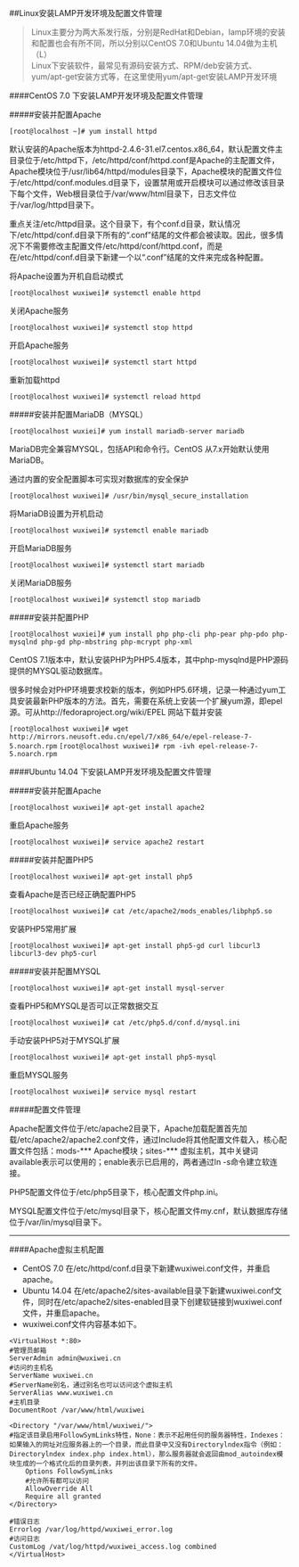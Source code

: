 ##Linux安装LAMP开发环境及配置文件管理
>Linux主要分为两大系发行版，分别是RedHat和Debian，lamp环境的安装和配置也会有所不同，所以分别以CentOS 7.0和Ubuntu 14.04做为主机（L）  
>Linux下安装软件，最常见有源码安装方式、RPM/deb安装方式、yum/apt-get安装方式等，在这里使用yum/apt-get安装LAMP开发环境

####CentOS 7.0 下安装LAMP开发环境及配置文件管理

#####安装并配置Apache

`[root@localhost ~]# yum install httpd`

默认安装的Apache版本为httpd-2.4.6-31.el7.centos.x86_64，默认配置文件主目录位于/etc/httpd下，/etc/httpd/conf/httpd.conf是Apache的主配置文件，Apache模块位于/usr/lib64/httpd/modules目录下，Apache模块的配置文件位于/etc/httpd/conf.modules.d目录下，设置禁用或开启模块可以通过修改该目录下每个文件，Web根目录位于/var/www/html目录下，日志文件位于/var/log/httpd目录下。

重点关注/etc/httpd目录。这个目录下，有个conf.d目录，默认情况下/etc/httpd/conf.d目录下所有的“.conf”结尾的文件都会被读取。因此，很多情况下不需要修改主配置文件/etc/httpd/conf/httpd.conf，而是在/etc/httpd/conf.d目录下新建一个以“.conf”结尾的文件来完成各种配置。

将Apache设置为开机自启动模式

`[root@localhost wuxiwei]# systemctl enable httpd`

关闭Apache服务

`[root@localhost wuxiwei]# systemctl stop httpd`

开启Apache服务

`[root@localhost wuxiwei]# systemctl start httpd` 

重新加载httpd

`[root@localhost wuxiwei]# systemctl reload httpd`

#####安装并配置MariaDB（MYSQL）

`[root@localhost wuxiei]# yum install mariadb-server mariadb`

MariaDB完全兼容MYSQL，包括API和命令行。CentOS 从7.x开始默认使用MariaDB。

通过内置的安全配置脚本可实现对数据库的安全保护

`[root@localhost wuxiwei]# /usr/bin/mysql_secure_installation`

将MariaDB设置为开机启动

`[root@localhost wuxiwei]# systemctl enable mariadb`

开启MariaDB服务

`[root@localhost wuxiwei]# systemctl start mariadb`

关闭MariaDB服务

`[root@localhost wuxiwei]# systemctl stop mariadb`

#####安装并配置PHP

`[root@localhost wuxiei]# yum install php php-cli php-pear php-pdo php-mysqlnd php-gd php-mbstring php-mcrypt php-xml`

CentOS 7.1版本中，默认安装PHP为PHP5.4版本，其中php-mysqlnd是PHP源码提供的MYSQL驱动数据库。

很多时候会对PHP环境要求校新的版本，例如PHP5.6环境，记录一种通过yum工具安装最新PHP版本的方法。首先，需要在系统上安装一个扩展yum源，即epel源。可从http://fedoraproject.org/wiki/EPEL 网站下载并安装

`[root@localhost wuxiwei]# wget http://mirrors.neusoft.edu.cn/epel/7/x86_64/e/epel-release-7-5.noarch.rpm`
`[root@localhost wuxiwei]# rpm -ivh epel-release-7-5.noarch.rpm`

####Ubuntu 14.04 下安装LAMP开发环境及配置文件管理

#####安装并配置Apache

`[root@localhost wuxiwei]# apt-get install apache2`

重启Apache服务

`[root@localhost wuxiwei]# service apache2 restart`

#####安装并配置PHP5

`[root@localhost wuxiwei]# apt-get install php5`

查看Apache是否已经正确配置PHP5

`[root@localhost wuxiwei]# cat /etc/apache2/mods_enables/libphp5.so`

安装PHP5常用扩展

`[root@localhost wuxiwei]# apt-get install php5-gd curl libcurl3 libcurl3-dev php5-curl`

#####安装并配置MYSQL

`[root@localhost wuxiwei]# apt-get install mysql-server`

查看PHP5和MYSQL是否可以正常数据交互

`[root@localhost wuxiwei]# cat /etc/php5.d/conf.d/mysql.ini`

手动安装PHP5对于MYSQL扩展

`[root@localhost wuxiwei]# apt-get install php5-mysql`

重启MYSQL服务

`[root@localhost wuxiwei]# service mysql restart`

#####配置文件管理

Apache配置文件位于/etc/apache2目录下，Apache加载配置首先加载/etc/apache2/apache2.conf文件，通过Include将其他配置文件载入，核心配置文件包括：mods-*** Apache模块；sites-*** 虚拟主机，其中关键词available表示可以使用的；enable表示已启用的，两者通过ln -s命令建立软连接。

PHP5配置文件位于/etc/php5目录下，核心配置文件php.ini。

MYSQL配置文件位于/etc/mysql目录下，核心配置文件my.cnf，默认数据库存储位于/var/lin/mysql目录下。

***

####Apache虚拟主机配置
* CentOS 7.0 在/etc/httpd/conf.d目录下新建wuxiwei.conf文件，并重启apache。
* Ubuntu 14.04 在/etc/apache2/sites-available目录下新建wuxiwei.conf文件，同时在/etc/apache2/sites-enabled目录下创建软链接到wuxiwei.conf文件，并重启apache。
* wuxiwei.conf文件内容基本如下。
```
<VirtualHost *:80>
#管理员邮箱
ServerAdmin admin@wuxiwei.cn
#访问的主机名
ServerName wuxiwei.cn
#ServerName别名，通过别名也可以访问这个虚拟主机
ServerAlias www.wuxiwei.cn
#主机目录
DocumentRoot /var/www/html/wuxiwei

<Directory "/var/www/html/wuxiwei/">
#指定该目录启用FollowSymLinks特性，None：表示不起用任何的服务器特性，Indexes：如果输入的网址对应服务器上的一个目录，而此目录中又没有Directorylndex指令（例如：Directorylndex index.php index.html），那么服务器就会返回由mod_autoindex模块生成的一个格式化后的目录列表，并列出该目录下所有的文件。
    Options FollowSymLinks
    #允许所有都可以访问
    AllowOverride All
    Require all granted
</Directory>

#错误日志
Errorlog /var/log/httpd/wuxiwei_error.log
#访问日志
CustomLog /vat/log/httpd/wuxiwei_access.log combined
</VirtualHost>
```
